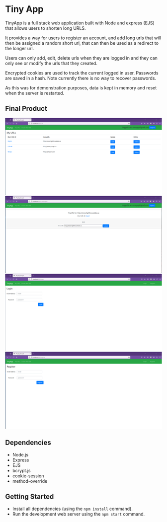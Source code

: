 # Tiny App

TinyApp is a full stack web application built with Node and express (EJS) that allows users to shorten long URLS.

It provides a way for users to register an account, and add long urls that will then be assigned a random short url, that can then be used as a redirect to the longer url.

Users can only add, edit, delete urls when they are logged in and they can only see or modify the urls that they created.  

Encrypted cookies are used to track the current logged in user.  Passwords are saved in a hash.  Note currently there is no way to recover passwords.

As this was for demonstration purposes, data is kept in memory and reset when the server is restarted.

## Final Product

!["Screenshot of Urls page"](https://github.com/MikeDragert/tinyapp/blob/master/docs/TinyApp%20-%20main%20page.png?raw=true)
!["Screenshot of Url Edit page"](https://github.com/MikeDragert/tinyapp/blob/master/docs/TineApp%20-%20update%20url.png?raw=true)
!["Screenshot of Login page"](https://github.com/MikeDragert/tinyapp/blob/master/docs/TineApp%20-%20login.png?raw=true)
!["Screenshot of Register page"](https://github.com/MikeDragert/tinyapp/blob/master/docs/TinyApp%20-%20Register.png?raw=true)

## Dependencies

- Node.js
- Express
- EJS
- bcrypt.js
- cookie-session
- method-override

## Getting Started

- Install all dependencies (using the `npm install` command).
- Run the development web server using the `npm start` command.

